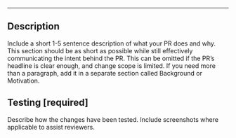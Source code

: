 ---

## Description

Include a short 1-5 sentence description of what your PR does and why.
This section should be as short as possible while still effectively communicating the intent behind the PR.
This can be omitted if the PR’s headline is clear enough, and change scope is limited.
If you need more than a paragraph, add it in a separate section called Background or Motivation.

## Testing [required]

Describe how the changes have been tested.
Include screenshots where applicable to assist reviewers.
